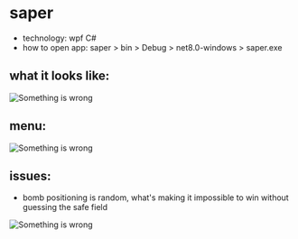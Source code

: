 # saper

- technology: wpf C#
- how to open app: saper > bin > Debug > net8.0-windows > saper.exe

## what it looks like:

![Something is wrong](https://github.com/DejwCpp/saper/tree/master/img/first-click.jpg)

## menu:

![Something is wrong](https://github.com/DejwCpp/saper/tree/master/img/menu.jpg)

## issues:

- bomb positioning is random, what's making it impossible to win without guessing the safe field

![Something is wrong](https://github.com/DejwCpp/saper/tree/master/img/generating-bombs-issue.jpg)
